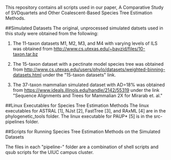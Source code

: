 This repository contains all scripts used in our paper,
A Comparative Study of SVDquartets and Other Coalescent-Based Species Tree Estimation Methods.

##Simulated Datasets
The original, unprocessed simulated datsets used in this study were obtained from the following:


1. The 11-taxon datasets M1, M2, M3, and M4 with varying levels of ILS was obtained from
http://www.cs.utexas.edu/~bayzid/files/10-taxon.tar.bz

2. The 15-taxon dataset with a pectinate model species tree was obtained from 
http://www.cs.utexas.edu/users/phylo/datasets/weighted-binning-datasets.html
under the "15-taxon datasets" link.

3. The 37-taxon mammalian simulated dataset with AD=18% was obtained from
https://www.ideals.illinois.edu/handle/2142/55319
under the link "Sequence Alignments and Trees for Mammalian 2X for Mirarab et. al."

##Linux Executables for Species Tree Estimation Methods
The linux executables for ASTRAL [1], NJst [2], FastTree [3], and RAxML [4] are in the phylogenetic_tools folder. 
The linux executable for PAUP* [5]  is in the src-pipelines folder. 

##Scripts for Running Species Tree Estimation Methods on the Simulated Datasets

The files in each "pipeline-" folder are a combination of shell scripts and qsub scripts 
for the UIUC campus cluster. 

